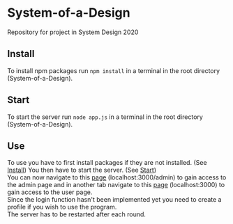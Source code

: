 # System-of-a-Design
Repository for project in System Design 2020
## Install  
To install npm packages run `npm install` in a terminal in the root directory (System-of-a-Design).  
## Start 
To start the server run `node app.js` in a terminal in the root directory (System-of-a-Design).  
## Use  
To use you have to first install packages if they are not installed. (See [Install](#install)) You then have to start the server. (See [Start](#start))  
You can now navigate to this [page](http://localhost:3000/admin) (localhost:3000/admin) to gain access to the admin page and in another tab navigate to this [page](http://localhost:3000) (localhost:3000) to gain access to the user page.  
Since the login function hasn't been implemented yet you need to create a profile if you wish to use the program.  
The server has to be restarted after each round.
